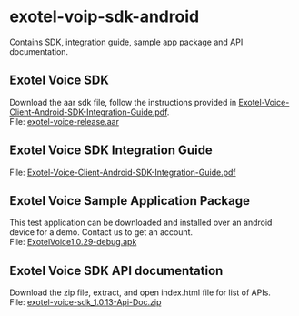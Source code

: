# exotel-voip-sdk-android
Contains SDK, integration guide, sample app package and API documentation.


## Exotel Voice SDK
Download the aar sdk file, follow the instructions provided in [Exotel-Voice-Client-Android-SDK-Integration-Guide.pdf](https://github.com/exotel/exotel-voip-sdk-android/blob/main/Exotel%20Voice%20Client%20Android%20SDK%20Integration%20Guide.pdf).  
File: [exotel-voice-release.aar](https://github.com/exotel/exotel-voip-sdk-android/blob/main/SDK/exotel-voice-release.aar)




## Exotel Voice SDK Integration Guide  
File: [Exotel-Voice-Client-Android-SDK-Integration-Guide.pdf](https://github.com/exotel/exotel-voip-sdk-android/blob/main/Exotel%20Voice%20Client%20Android%20SDK%20Integration%20Guide.pdf)




## Exotel Voice Sample Application Package
This test application can be downloaded and installed over an android device for a demo. Contact us to get an account.  
File: [ExotelVoice1.0.29-debug.apk](https://github.com/exotel/exotel-voip-sdk-android/blob/main/ExotelVoice1.0.29-debug.apk)




## Exotel Voice SDK API documentation
Download the zip file, extract, and open index.html file for list of APIs.  
File: [exotel-voice-sdk_1.0.13-Api-Doc.zip](https://github.com/exotel/exotel-voip-sdk-android/blob/main/exotel-voice-sdk_1.0.13-Api-Doc.zip)

